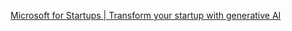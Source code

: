[Microsoft for Startups | Transform your startup with generative AI](https://www.microsoft.com/en-us/startups/ai?OCID=AID2200904_PSOC_FBPAGE_sprinklr_AUD653304ec324a5e44e762ade4_SPL653304ec324a5e44e762ade8&fbclid=PAAaYLHq0gGpdWzbQOGnvXDBbFUnG3r-xEkIPP0DUEvM9lz_HfzkreGSGovY4_aem_ATyC2_1JeQ2dJ_y41QqpSZ-tT8t472KLqMQeo4q2vfbAbY_OumcUp06qL3mT-sDv0018eM7BNmBXQFceRhtUOaO9&external_browser_redirect=true)
